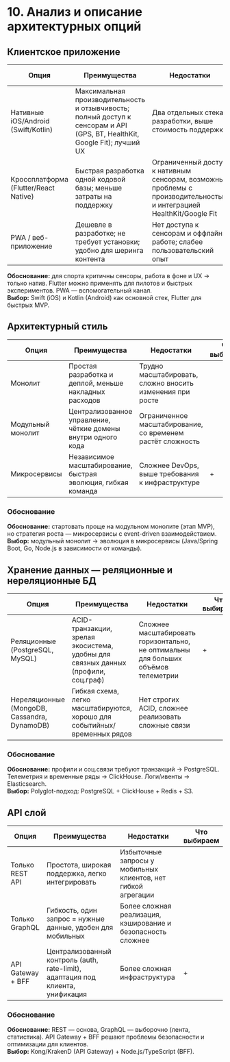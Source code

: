 # 10.	Анализ и описание архитектурных опций 

## Клиентское приложение 
| Опция | Преимущества | Недостатки | Что выбираем |
|-------|--------------|------------|---------------|
| Нативные iOS/Android (Swift/Kotlin) | Максимальная производительность и отзывчивость; полный доступ к сенсорам и API (GPS, BT, HealthKit, Google Fit); лучший UX | Два отдельных стека разработки, выше стоимость поддержки |+ |
| Кроссплатформа (Flutter/React Native) | Быстрая разработка одной кодовой базы; меньше затраты на поддержку | Ограниченный доступ к нативным сенсорам, возможны проблемы с производительностью и интеграцией HealthKit/Google Fit |  |
| PWA / веб-приложение | Дешевле в разработке; не требует установки; удобно для шеринга контента | Нет доступа к сенсорам и оффлайн-работе; слабее пользовательский опыт |  |

**Обоснование:** для спорта критичны сенсоры, работа в фоне и UX → только натив. Flutter можно применять для пилотов и быстрых экспериментов. PWA — вспомогательный канал.  
**Выбор:** Swift (iOS) и Kotlin (Android) как основной стек, Flutter для быстрых MVP.

## Архитектурный стиль
| Опция | Преимущества | Недостатки | Что выбираем |
|-------|--------------|------------|---------------|
| Монолит | Простая разработка и деплой, меньше накладных расходов | Трудно масштабировать, сложно вносить изменения при росте |  |
| Модульный монолит | Централизованное управление, чёткие домены внутри одного кода | Ограниченное масштабирование, со временем растёт сложность | |
| Микросервисы | Независимое масштабирование, быстрая эволюция, гибкая команда | Сложнее DevOps, выше требования к инфраструктуре |+ |

### Обоснование
**Обоснование:** стартовать проще на модульном монолите (этап MVP), но стратегия роста — микросервисы с event-driven взаимодействием.  
**Выбор:** модульный монолит → эволюция в микросервисы (Java/Spring Boot, Go, Node.js в зависимости от команды).


## Хранение данных — реляционные и нереляционные БД
| Опция | Преимущества | Недостатки | Что выбираем |
|-------|--------------|------------|---------------|
| Реляционные (PostgreSQL, MySQL) | ACID-транзакции, зрелая экосистема, удобны для связных данных (профили, соц.граф) | Сложнее масштабировать горизонтально, не оптимальны для больших объёмов телеметрии | +|
| Нереляционные (MongoDB, Cassandra, DynamoDB) | Гибкая схема, легко масштабируются, хорошо для событийных/временных рядов | Нет строгих ACID, сложнее реализовать сложные связи |  |
### Обоснование
**Обоснование:** профили и соц.связи требуют транзакций → PostgreSQL. Телеметрия и временные ряды → ClickHouse. Логи/ивенты → Elasticsearch.  
**Выбор:** Polyglot-подход: PostgreSQL + ClickHouse + Redis + S3.


## API слой 

| Опция | Преимущества | Недостатки | Что выбираем |
|-------|--------------|------------|---------------|
| Только REST API | Простота, широкая поддержка, легко интегрировать | Избыточные запросы у мобильных клиентов, нет гибкой агрегации | |
| Только GraphQL | Гибкость, один запрос = нужные данные, удобен для мобильных | Более сложная реализация, кэширование и безопасность сложнее | |
| API Gateway + BFF | Централизованный контроль (auth, rate-limit), адаптация под клиента, унификация | Более сложная инфраструктура | + |
### Обоснование
**Обоснование:** REST — основа, GraphQL — выборочно (лента, статистика). API Gateway + BFF решают проблемы безопасности и оптимизации для клиентов.  
**Выбор:** Kong/KrakenD (API Gateway) + Node.js/TypeScript (BFF).
